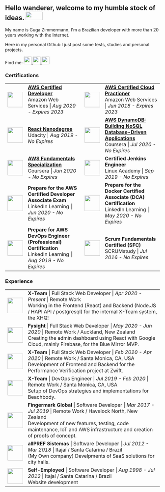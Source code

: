 <html>
<h2>
  Hello wanderer, welcome to my humble stock of ideas.
  <img width="55" height="27" src="https://media.tenor.com/images/67a2c5048c9de7a7722fcc48fc4e7522/tenor.gif"  />
</h2>
<p>My name is Guga Zimmermann, I'm a Brazilian developer with more than 20 years working with the Internet.</p>
<p>Here in my personal Github I just post some tests, studies and personal projects.</p>
<p>Find me:
<a href="https://www.linkedin.com/in/guga-zimmermann/">
  <img width="25px" height="25px" src="https://image.flaticon.com/icons/png/512/174/174857.png" />
</a>
<a href="https://medium.com/@gugazimmermann">
  <img width="25px" height="25px" src="https://cdn4.iconfinder.com/data/icons/social-media-2210/24/Medium-512.png" />
</a>
<a href="https://www.instagram.com/gugazimmermann/">
  <img width="25px" height="25px" src="https://logodix.com/logo/1049852.png" />
</a>
</p>
<h3>Certifications</h3>
<table>
  <tbody>
    <tr>
      <td>
        <img width="50px" height="50px" src="https://d1.awsstatic.com/training-and-certification/Certification%20Badges/AWS-Certified_Developer_Associate_512x512.6d5f0ad35de66966c96f8e408e4fd919c1a2d753.png" />
      </td>
      <td>
        <a href="https://www.youracclaim.com/badges/1a433e6a-46b2-439e-9148-60d306c71020/linked_in_profile">
        <strong>AWS Certified Developer</strong>
        </a>
        <br />
        Amazon Web Services | <i>Aug 2020 - Expires 2023</i>
      </td>
      <td>
        <img width="50px" height="50px" src="https://d1.awsstatic.com/training-and-certification/Certification%20Badges/AWS-Certified_Cloud-Practitioner_512x512.bc006f14f986fa4f3ca238b0b62be458ce1fb5ce.png" />
      </td>
      <td>
        <a href="https://www.youracclaim.com/badges/5c848b45-36b5-45d8-9c8b-0b6920e45cdb?source=linked_in_profile">
        <strong>AWS Certified Cloud Practioner</strong>
        </a>
        <br />
        Amazon Web Services | <i>Jun 2018 - Expires 2023</i>
      </td>
    </tr>
    <tr>
        <td>
            <img width="50px" height="50px" src="https://media-exp1.licdn.com/dms/image/C560BAQGSBVNHbqKIdA/company-logo_200_200/0/1593665253127?e=1625702400&v=beta&t=7mq7sSwAf6oIq7AZqJdSSU8SM_xjtvDAuDomMti82gg" />
          </td>
          <td>
            <a href="https://graduation.udacity.com/confirm/7JG2LRG7">
            <strong>React Nanodegree</strong>
          </a>
            <br />
            Udacity | <i>Aug 2019 - No Expires</i>
          </td>
      <td>
        <img width="50px" height="50px" src="https://media-exp1.licdn.com/dms/image/C4D0BAQGexnfBxeEG-g/company-logo_200_200/0/1608039227697?e=1625702400&v=beta&t=QirUt_zkHb78ppowm5WNFogCRhzexw-0FvE6cAqZt8s" />
      </td>
      <td>
        <a href="https://www.coursera.org/account/accomplishments/certificate/K4RKSK6NL9Y9">
        <strong>AWS DynamoDB: Building NoSQL Database-Driven Applications</strong>
      </a>
        <br />
        Coursera | <i>Jul 2020 - No Expires</i>
      </td>
    </tr>
    <tr>
        <td>
            <img width="50px" height="50px" src="https://media-exp1.licdn.com/dms/image/C4D0BAQGexnfBxeEG-g/company-logo_200_200/0/1608039227697?e=1625702400&v=beta&t=QirUt_zkHb78ppowm5WNFogCRhzexw-0FvE6cAqZt8s" />
          </td>
          <td>
            <a href="https://www.coursera.org/account/accomplishments/specialization/certificate/9UESFGDG2WX5">
            <strong>AWS Fundamentals Specialization</strong>
          </a>
            <br />
            Coursera | <i>Jun 2020 - No Expires</i>
          </td>
      <td>
        <img width="50px" height="50px" src="https://media-exp1.licdn.com/dms/image/C510BAQFg2SqYACylFA/company-logo_200_200/0/1519908434736?e=1625702400&v=beta&t=w6psLPjhtJ98Ra9YVp5of7SMPGLbC5Qq31ZkHHK7VHM" />
      </td>
      <td>
        <a href="https://linuxacademy.com/profile/u/cert/id/237094"></a>
        <strong>Certified Jenkins Engineer</strong>
      </a>
        <br />
        Linux Academy | <i>Sep 2019 - No Expires</i>
      </td>
    </tr>
    <tr>
        <td>
            <img width="50px" height="50px" src="https://www.csun.edu/sites/default/files/styles/body_thumb/public/Linkedin-Learning-square-thumb.jpg?itok=0w9GzrJ-" />
          </td>
          <td>                    
            <strong>Prepare for the AWS Certified Developer Associate Exam</strong>
            <br />
            LinkedIn Learning | <i>Jun 2020 - No Expires</i>
          </td>
      <td>
        <img width="50px" height="50px" src="https://www.csun.edu/sites/default/files/styles/body_thumb/public/Linkedin-Learning-square-thumb.jpg?itok=0w9GzrJ-" />
      </td>
      <td>                    
        <strong>Prepare for the Docker Certified Associate (DCA) Certification</strong>
        <br />
        LinkedIn Learning | <i>May 2020 - No Expires</i>
      </td>
    </tr>
        <tr>
            <td>
                <img width="50px" height="50px" src="https://www.csun.edu/sites/default/files/styles/body_thumb/public/Linkedin-Learning-square-thumb.jpg?itok=0w9GzrJ-" />
              </td>
              <td>                    
                <strong>Prepare for AWS DevOps Engineer (Professional) Certification</strong>
                <br />
                LinkedIn Learning | <i>Aug 2019 - No Expires</i>
              </td>
    <td>
        <img width="50px" height="50px" src="https://media-exp1.licdn.com/dms/image/C4D0BAQG9IDubxFjrLw/company-logo_200_200/0/1519921995753?e=1625702400&v=beta&t=Bt6Ql48gfkhZxHkR2hxF5UhKs_GCAafGasgLPW-eDOA" />
      </td>
      <td>                    
        <strong>Scrum Fundamentals Certified (SFC)</strong>
        <br />
        SCRUMstudy | <i>Jul 2016 - No Expires</i>
      </td>
    </tr>
  </tbody>
</table>
<h3>Experience</h3>
  <table>
    <tbody>
      <tr>
        <td>
          <img width="50px" height="50px" src="https://media-exp1.licdn.com/dms/image/C4E0BAQHOIwBTq44GRA/company-logo_200_200/0?e=1603324800&v=beta&t=dbgZMQbF3mdmjK0u22ACW3s5rBxd3ahosRi1SEdMPlI"/>
        </td>
        <td>
          <strong>X-Team</strong> | Full Stack Web Developer | <i>Apr 2020 - Present</i> | Remote Work<br />
          Working in the Frontend (React) and Backend (Node.JS / HAPI
          API / postgresql) for the internal X-Team system, the XHQ!
        </td>
      </tr>
      <tr>
        <td>
          <img width="50px" height="50px" src="https://media-exp1.licdn.com/dms/image/C510BAQEa9doEL6_IHw/company-logo_200_200/0?e=1603324800&v=beta&t=yYQyTREiNlMn7_ar6PZdSqQ3S8WRTSGJY9D_oTzM0KA" />
        </td>
        <td>
          <strong>Fysight</strong> | Full Stack Web Developer | <i>May 2020 - Jun 2020</i> | Remote Work / Auckland, New Zealand<br />
          Creating the admin dashboard using React with Google Cloud,
          mainly Firebase, for the Blue Mirror MVP.
        </td>
      </tr>
      <tr>
        <td>
          <img width="50px" height="50px" src="https://media-exp1.licdn.com/dms/image/C4E0BAQHOIwBTq44GRA/company-logo_200_200/0?e=1603324800&v=beta&t=dbgZMQbF3mdmjK0u22ACW3s5rBxd3ahosRi1SEdMPlI" />
        </td>
        <td>
          <strong>X-Team</strong> | Full Stack Web Developer | <i>Feb 2020 - Apr 2020</i> | Remote Work / Santa Monica, CA, USA<br />
          Development of Frontend and Backend for the Performance
          Verification project at Zwift.
        </td>
      </tr>
      <tr>
        <td>
          <img width="50px" height="50px" src="https://media-exp1.licdn.com/dms/image/C4E0BAQHOIwBTq44GRA/company-logo_200_200/0?e=1603324800&v=beta&t=dbgZMQbF3mdmjK0u22ACW3s5rBxd3ahosRi1SEdMPlI" />
        </td>
        <td>
          <strong>X-Team</strong> | DevOps Engineer | <i>Jul 2019 - Feb 2020</i> | Remote Work / Santa Monica, CA, USA<br />
          Setup of DevOps strategies and implementations for
          Beachbody.
        </td>
      </tr>
      <tr>
        <td>
          <img width="50px" height="50px" src="https://media-exp1.licdn.com/dms/image/C560BAQF_dC8Rh8H4pg/company-logo_200_200/0?e=1603324800&v=beta&t=Kf-RrfBVOmvwovpjCYWT8poaPsj2oBQczi_7IVGilQs" />
        </td>
        <td>
          <strong>Fingermark Global</strong> | Software Developer | <i>Mar 2017 - Jul 2019</i> | Remote Work / Havelock North, New Zealand<br />
          Development of new features, testing, code maintenance, IoT
          and AWS infrastructure and creation of proofs of concept.
        </td>
      </tr>
      <tr>
        <td>
          <img width="50px" height="50px" src="https://media-exp1.licdn.com/dms/image/C510BAQHZ7q3Z1O6VgA/company-logo_100_100/0?e=1603324800&v=beta&t=dRxB8u0l29m61K5pg4Xfx-6btsbfzj1-JiFU4_2nK8M" />
        </td>
        <td>
          <strong>allPREF Sistemas</strong> | Software Developer | <i>Jul 2012 - Mar 2018</i> | Itajaí / Santa Catarina / Brazil<br />
          (My Own company) Develpments of SaaS solutions for city
          halls.
        </td>
      </tr>
      <tr>
        <td>
          <img width="50px" height="50px" src="https://media-exp1.licdn.com/dms/image/C4E0BAQH3nUDO57s78A/company-logo_200_200/0?e=1603324800&v=beta&t=lxz_SFaNWGtfBK27ryml6bf4IKdjeqrdhuuJ5T6Vg8g" />
        </td>
        <td>
          <strong>Self-Employed</strong> | Software Developer | <i>Aug 1998 - Jul 2012</i> | Itajaí / Santa Catarina / Brazil<br />
          Website development
        </td>
      </tr>
    </tbody>
  </table>
</html>
